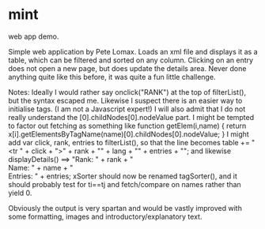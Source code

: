 # mint
web app demo.

Simple web application by Pete Lomax.
Loads an xml file and displays it as a table, which can be filtered and sorted on any column.
Clicking on an entry does not open a new page, but does update the details area.
Never done anything quite like this before, it was quite a fun little challenge.

Notes:
Ideally I would rather say onclick("RANK") at the top of filterList(), but the syntax escaped me.
Likewise I suspect there is an easier way to initialise tags. (I am not a Javascript expert!)
I will also admit that I do not really understand the [0].childNodes[0].nodeValue part.
I might be tempted to factor out fetching as something like
function getElem(i,name) {
  return x[i].getElementsByTagName(name)[0].childNodes[0].nodeValue;
}
I might add var click, rank, entries to filterList(), so that the line becomes
  table += "<tr " + click + "><td>" + rank + "</td><td>" + lang + "</td><td>" + entries + "</td></tr>";
and likewise displayDetails() ==> "Rank: " + rank + "<br>Name: " + name + "<br>Entries: " + entries;
xSorter should now be renamed tagSorter(), and it should probably test for ti==tj and fetch/compare 
on names rather than yield 0.

Obviously the output is very spartan and would be vastly improved with some formatting, images and
introductory/explanatory text.
